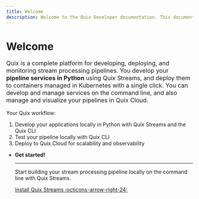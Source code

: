 ```yaml
---
title: Welcome
description: Welcome to the Quix Developer documentation. This documentation includes guides, tutorials, and API references for using Quix Cloud, Quix Streams, and Quix Bring Your Own Cluster (BYOC).
---
```


# Welcome

<p style="font-size: 1rem;">Quix is a complete platform for developing, deploying, and monitoring stream processing pipelines. You develop your <b>pipeline services in Python</b> using Quix Streams, and deploy them to containers managed in Kubernetes with a single click. You can develop and manage services on the command line, and also manage and visualize your pipelines in Quix Cloud.</p>

Your Quix workflow:

1. Develop your applications locally in Python with Quix Streams and the Quix CLI
2. Test your pipeline locally with Quix CLI
3. Deploy to Quix Cloud for scalability and observability

<div class="grid cards" markdown>

- __Get started!__

    ---

    Start building your stream processing pipeline locally on the command line with Quix Streams.

    [Install Quix Streams :octicons-arrow-right-24:](./install.md)

</div>